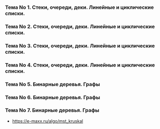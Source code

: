 ### Тема No 1. Стеки, очереди, деки. Линейные и циклические списки.
### Тема No 2. Стеки, очереди, деки. Линейные и циклические списки.
### Тема No 3. Стеки, очереди, деки. Линейные и циклические списки.
### Тема No 4. Стеки, очереди, деки. Линейные и циклические списки.
### Тема No 5. Бинарные деревья. Графы
### Тема No 6. Бинарные деревья. Графы
### Тема No 7. Бинарные деревья. Графы

- https://e-maxx.ru/algo/mst_kruskal
